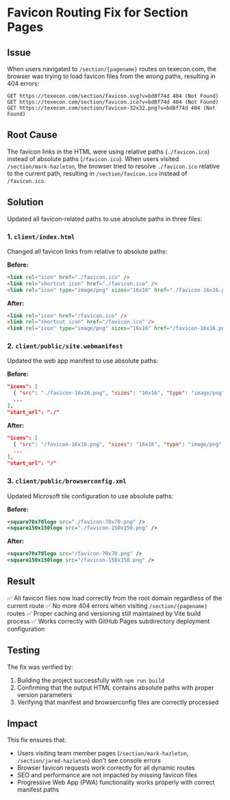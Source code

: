 # Favicon Routing Fix for Section Pages

## Issue

When users navigated to `/section/{pagename}` routes on texecon.com, the browser was trying to load favicon files from the wrong paths, resulting in 404 errors:

```
GET https://texecon.com/section/favicon.svg?v=bd8f74d 404 (Not Found)
GET https://texecon.com/section/favicon.ico?v=bd8f74d 404 (Not Found)
GET https://texecon.com/section/favicon-32x32.png?v=bd8f74d 404 (Not Found)
```

## Root Cause

The favicon links in the HTML were using relative paths (`./favicon.ico`) instead of absolute paths (`/favicon.ico`). When users visited `/section/mark-hazleton`, the browser tried to resolve `./favicon.ico` relative to the current path, resulting in `/section/favicon.ico` instead of `/favicon.ico`.

## Solution

Updated all favicon-related paths to use absolute paths in three files:

### 1. `client/index.html`

Changed all favicon links from relative to absolute paths:

**Before:**

```html
<link rel="icon" href="./favicon.ico" />
<link rel="shortcut icon" href="./favicon.ico" />
<link rel="icon" type="image/png" sizes="16x16" href="./favicon-16x16.png" />
```

**After:**

```html
<link rel="icon" href="/favicon.ico" />
<link rel="shortcut icon" href="/favicon.ico" />
<link rel="icon" type="image/png" sizes="16x16" href="/favicon-16x16.png" />
```

### 2. `client/public/site.webmanifest`

Updated the web app manifest to use absolute paths:

**Before:**

```json
"icons": [
  { "src": "./favicon-16x16.png", "sizes": "16x16", "type": "image/png" },
  ...
],
"start_url": "./"
```

**After:**

```json
"icons": [
  { "src": "/favicon-16x16.png", "sizes": "16x16", "type": "image/png" },
  ...
],
"start_url": "/"
```

### 3. `client/public/browserconfig.xml`

Updated Microsoft tile configuration to use absolute paths:

**Before:**

```xml
<square70x70logo src="./favicon-70x70.png" />
<square150x150logo src="./favicon-150x150.png" />
```

**After:**

```xml
<square70x70logo src="/favicon-70x70.png" />
<square150x150logo src="/favicon-150x150.png" />
```

## Result

✅ All favicon files now load correctly from the root domain regardless of the current route
✅ No more 404 errors when visiting `/section/{pagename}` routes
✅ Proper caching and versioning still maintained by Vite build process
✅ Works correctly with GitHub Pages subdirectory deployment configuration

## Testing

The fix was verified by:

1. Building the project successfully with `npm run build`
2. Confirming that the output HTML contains absolute paths with proper version parameters
3. Verifying that manifest and browserconfig files are correctly processed

## Impact

This fix ensures that:

- Users visiting team member pages (`/section/mark-hazleton`, `/section/jared-hazleton`) don't see console errors
- Browser favicon requests work correctly for all dynamic routes
- SEO and performance are not impacted by missing favicon files
- Progressive Web App (PWA) functionality works properly with correct manifest paths
